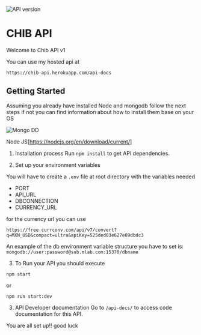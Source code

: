 ![API version](https://img.shields.io/badge/version-1.0-brightgreen.svg)
# CHIB API
Welcome to Chib API v1

You can use my hosted api at 

```
https://chib-api.herokuapp.com/api-docs
```

## Getting Started

Assuming you already have installed Node and mongodb follow the next steps if not you can find information about how to install them base on your OS 

![Mongo DD](https://docs.mongodb.com/manual/installation/)

Node JS[https://nodejs.org/en/download/current/]

1.	Installation process
Run `npm install` to get API dependencies.

2. Set up your environment variables

You will have to create a `.env` file at root directory with the variables needed
    
* PORT
* API_URL
* DBCONNECTION
* CURRENCY_URL

for the currency url you can use 
```
https://free.currconv.com/api/v7/convert?q=MXN_USD&compact=ultra&apiKey=525ded03e627e09dbdc3
```

An example of the db environment variable structure you have to set is: 
`mongodb://user:password@sub.mlab.com:15370/dbname`

3. To Run your API you should execute 
```
npm start
```

or 

```
npm run start:dev
```

3.	API Developer documentation
Go to `/api-docs/` to access code documentation for this API.

You are all set up!!
good luck